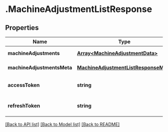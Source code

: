 # .MachineAdjustmentListResponse

## Properties

Name | Type | Description | Notes
------------ | ------------- | ------------- | -------------
**machineAdjustments** | [**Array&lt;MachineAdjustmentData&gt;**](MachineAdjustmentData.md) |  | [default to undefined]
**machineAdjustmentsMeta** | [**MachineAdjustmentListResponseMeta**](MachineAdjustmentListResponseMeta.md) |  | [default to undefined]
**accessToken** | **string** |  | [optional] [default to undefined]
**refreshToken** | **string** |  | [optional] [default to undefined]


[[Back to API list]](../README.md#documentation-for-api-endpoints) [[Back to Model list]](../README.md#documentation-for-models) [[Back to README]](../README.md)
